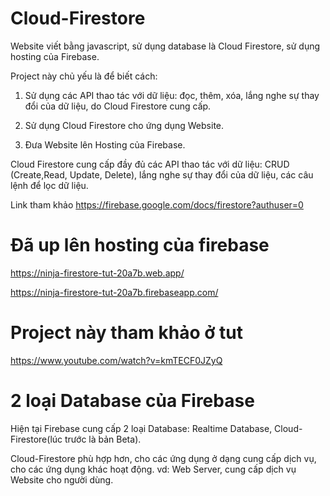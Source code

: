 # Cloud-Firestore
Website viết bằng javascript, sử dụng database là Cloud Firestore, sử dụng hosting của Firebase.

Project này chủ yếu là để biết cách:

1. Sử dụng các API thao tác với dữ liệu: đọc, thêm, xóa, lắng nghe sự thay đổi của dữ liệu, do Cloud Firestore cung cấp. 

2. Sử dụng Cloud Firestore cho ứng dụng Website.

3. Đưa Website lên Hosting của Firebase. 

Cloud Firestore cung cấp đầy đủ các API thao tác với dữ liệu: CRUD (Create,Read, Update, Delete), lắng nghe sự thay đổi của dữ liệu, các câu lệnh để lọc dữ liệu. 

Link tham khảo https://firebase.google.com/docs/firestore?authuser=0

# Đã up lên hosting của firebase
https://ninja-firestore-tut-20a7b.web.app/

https://ninja-firestore-tut-20a7b.firebaseapp.com/

# Project này tham khảo ở tut
https://www.youtube.com/watch?v=kmTECF0JZyQ

# 2 loại Database của Firebase
Hiện tại Firebase cung cấp 2 loại Database: Realtime Database, Cloud-Firestore(lúc trước là bản Beta). 

Cloud-Firestore phù hợp hơn, cho các ứng dụng ở dạng cung cấp dịch vụ, cho các ứng dụng khác hoạt động. vd: Web Server, cung cấp dịch vụ Website cho người dùng.
